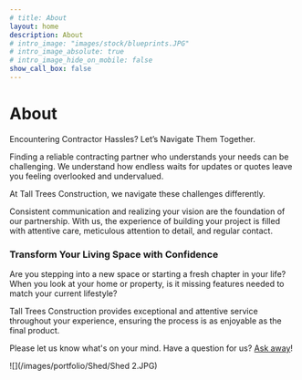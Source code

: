 ```yaml
---
# title: About
layout: home
description: About
# intro_image: "images/stock/blueprints.JPG"
# intro_image_absolute: true
# intro_image_hide_on_mobile: false
show_call_box: false
---
```


# About

Encountering Contractor Hassles? Let’s Navigate Them Together.

Finding a reliable contracting partner who understands your needs can be challenging. We understand how endless waits for updates or quotes leave you feeling overlooked and undervalued.

At Tall Trees Construction, we navigate these challenges differently. 

Consistent communication and realizing your vision are the foundation of our partnership. With us, the experience of building your project is filled with attentive care, meticulous attention to detail, and regular contact.

### Transform Your Living Space with Confidence

Are you stepping into a new space or starting a fresh chapter in your life? When you look at your home or property, is it missing features needed to match your current lifestyle?

Tall Trees Construction provides exceptional and attentive service throughout your experience, ensuring the process is as enjoyable as the final product.

Please let us know what's on your mind. Have a question for us? [Ask away](/contact.md)!

![](/images/portfolio/Shed/Shed 2.JPG)

<!-- ## TESTIMONIALS - flip style moving gallery -->
